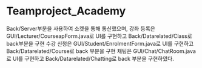 # Teamproject_Academy

Back/Server부분을 사용하여 소켓을 통해 통신했으며,
강좌 등록은 GUI/Lecturer/CourseapForm.java로 UI를 구현하고 Back/Datarelated/Class로 back부분을 구현
수강 신청은 GUI/Student/EnrolmentForm.java로 UI를 구현하고 Back/Datarelated/Course로 back 부분을 구현
채팅은 GUI/Chat/ChatRoom.java로 UI를 구현하고 Back/Datarelated/Chatting로 back 부분을 구현하였다.
